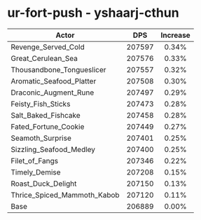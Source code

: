 # ur-fort-push - yshaarj-cthun
| Actor | DPS | Increase |
|---|:---:|:---:|
|Revenge_Served_Cold|207597|0.34%|
|Great_Cerulean_Sea|207576|0.33%|
|Thousandbone_Tongueslicer|207557|0.32%|
|Aromatic_Seafood_Platter|207508|0.30%|
|Draconic_Augment_Rune|207497|0.29%|
|Feisty_Fish_Sticks|207473|0.28%|
|Salt_Baked_Fishcake|207458|0.28%|
|Fated_Fortune_Cookie|207449|0.27%|
|Seamoth_Surprise|207401|0.25%|
|Sizzling_Seafood_Medley|207400|0.25%|
|Filet_of_Fangs|207346|0.22%|
|Timely_Demise|207208|0.15%|
|Roast_Duck_Delight|207150|0.13%|
|Thrice_Spiced_Mammoth_Kabob|207120|0.11%|
|Base|206889|0.00%|
